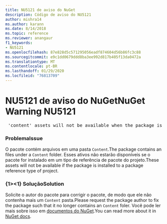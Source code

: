 ```yaml
---
title: NU5121 de aviso do NuGet
description: Código de aviso do NU5121
author: mishra14
ms.author: karann
ms.date: 8/14/2018
ms.topic: reference
ms.reviewer: anangaur
f1_keywords:
- NU5121
ms.openlocfilehash: 87e828d5c571295056eadf874604d56b86fc3c88
ms.sourcegitcommit: e9c1dd0679ddd8ba3ee992d817b405f13da0472a
ms.translationtype: MT
ms.contentlocale: pt-BR
ms.lasthandoff: 01/29/2020
ms.locfileid: "76813709"
---
```

# <a name="nuget-warning-nu5121"></a><span data-ttu-id="4797d-103">NU5121 de aviso do NuGet</span><span class="sxs-lookup"><span data-stu-id="4797d-103">NuGet Warning NU5121</span></span>
<pre> 'content' assets will not be available when the package is installed after the migration.</pre>

### <a name="issue"></a><span data-ttu-id="4797d-104">Problema</span><span class="sxs-lookup"><span data-stu-id="4797d-104">Issue</span></span>

<span data-ttu-id="4797d-105">O pacote contém arquivos em uma pasta `Content`.</span><span class="sxs-lookup"><span data-stu-id="4797d-105">The package contains an files under a `Content` folder.</span></span> <span data-ttu-id="4797d-106">Esses ativos não estarão disponíveis se o pacote for instalado em um tipo de referência de pacote do projeto.</span><span class="sxs-lookup"><span data-stu-id="4797d-106">These assets will not be available if the package is installed to a package reference type of project.</span></span>


### <a name="solution"></a><span data-ttu-id="4797d-107">{1&gt;&lt;1} Solução</span><span class="sxs-lookup"><span data-stu-id="4797d-107">Solution</span></span>

<span data-ttu-id="4797d-108">Solicite o autor do pacote para corrigir o pacote, de modo que ele não contenha mais um `Content` pasta.</span><span class="sxs-lookup"><span data-stu-id="4797d-108">Please request the package author to fix the package such that it no longer contains an `Content` foler.</span></span> <span data-ttu-id="4797d-109">Você pode ler mais sobre isso em [documentos do NuGet](../../consume-packages/migrate-packages-config-to-package-reference.md).</span><span class="sxs-lookup"><span data-stu-id="4797d-109">You can read more about it in [NuGet docs](../../consume-packages/migrate-packages-config-to-package-reference.md).</span></span>
